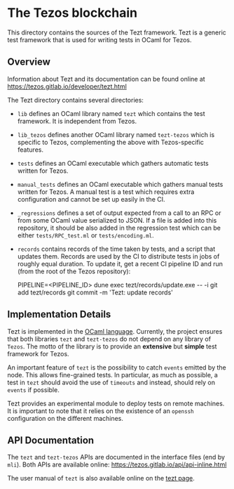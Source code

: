 # The Tezos blockchain

This directory contains the sources of the Tezt framework. Tezt is a
generic test framework that is used for writing tests in OCaml for
Tezos.

## Overview

Information about Tezt and its documentation can be found online at
https://tezos.gitlab.io/developer/tezt.html

The Tezt directory contains several directories:

- `lib` defines an OCaml library named `tezt` which contains the test
  framework. It is independent from Tezos.

- `lib_tezos` defines another OCaml library named `tezt-tezos` which
  is specific to Tezos, complementing the above with Tezos-specific
  features.

- `tests` defines an OCaml executable which gathers automatic tests
  written for Tezos.

- `manual_tests` defines an OCaml executable which gathers manual
  tests written for Tezos. A manual test is a test which requires
  extra configuration and cannot be set up easily in the CI.

- `_regressions` defines a set of output expected from a call to an
  RPC or from some OCaml value serialized to JSON. If a file
  is added into this repository, it should be also added in the
  regression test which can be either `tests/RPC_test.ml` or
  `tests/encoding.ml`.

- `records` contains records of the time taken by tests, and a script that updates them.
  Records are used by the CI to distribute tests in jobs of roughly equal duration.
  To update it, get a recent CI pipeline ID and run (from the root of the Tezos repository):

    PIPELINE=<PIPELINE_ID> dune exec tezt/records/update.exe -- -i
    git add tezt/records
    git commit -m 'Tezt: update records'

## Implementation Details

Tezt is implemented in the [OCaml
language](https://ocaml.org). Currently, the project ensures that both
libraries `tezt` and `tezt-tezos` do not depend on any library of
`Tezos`. The motto of the library is to provide an **extensive** but
**simple** test framework for Tezos.

An important feature of `tezt` is the possibility to catch `events`
emitted by the node. This allows fine-grained tests. In particular, as
much as possible, a test in `tezt` should avoid the use of `timeouts`
and instead, should rely on `events` if possible.

Tezt provides an experimental module to deploy tests on remote machines.
It is important to note that it relies on the existence of an `openssh`
configuration on the different machines.

## API Documentation

The `tezt` and `tezt-tezos` APIs are documented in the
interface files (end by `mli`). Both APIs are available online:
https://tezos.gitlab.io/api/api-inline.html

The user manual of `tezt` is also available online on the [tezt
page](https://tezos.gitlab.io/developer/tezt.html).
